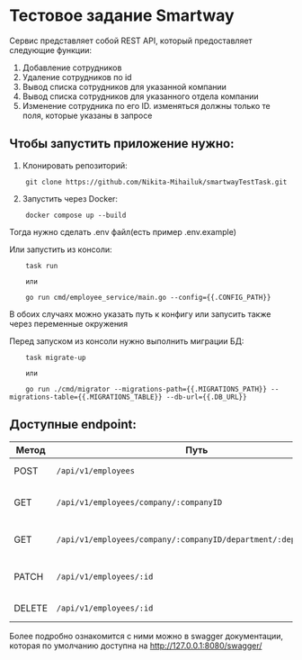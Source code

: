 # Тестовое задание Smartway

Сервис представляет собой REST API, который предоставляет следующие функции:

1.  Добавление сотрудников
2.  Удаление сотрудников по id
3.  Вывод списка сотрудников для указанной компании
4.  Вывод списка сотрудников для указанного отдела компании
5.  Изменение сотрудника по его ID. изменяться должны только те поля, которые указаны в запросе



## Чтобы запустить приложение нужно:
1. Клонировать репозиторий:
```
    git clone https://github.com/Nikita-Mihailuk/smartwayTestTask.git
```

2. Запустить через Docker:
```
    docker compose up --build
```
Тогда нужно сделать .env файл(есть пример .env.example)

Или запустить из консоли:
```
    task run
    
    или
    
    go run cmd/employee_service/main.go --config={{.CONFIG_PATH}}
```

В обоих случаях можно указать путь к конфигу или запусить также через переменные окружения

Перед запуском из консоли нужно выполнить миграции БД:
```
    task migrate-up
    
    или
    
    go run ./cmd/migrator --migrations-path={{.MIGRATIONS_PATH}} --migrations-table={{.MIGRATIONS_TABLE}} --db-url={{.DB_URL}}
```


## Доступные endpoint:

| Метод | Путь                                                                 | Описание                          |
|-------|----------------------------------------------------------------------|-----------------------------------|
| POST  | `/api/v1/employees`                                                 | Создать сотрудника                |
| GET   | `/api/v1/employees/company/:companyID`                              | Получить сотрудников компании     |
| GET   | `/api/v1/employees/company/:companyID/department/:departmentID`     | Получить сотрудников по отделу    |
| PATCH | `/api/v1/employees/:id`                                             | Обновить данные сотрудника        |
| DELETE| `/api/v1/employees/:id`                                             | Удалить сотрудника                |

Более подробно ознакомится с ними можно в swagger документации, которая по умолчанию доступна на http://127.0.0.1:8080/swagger/
